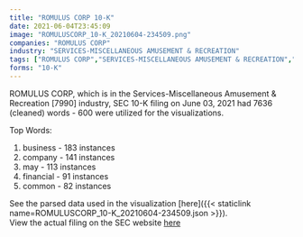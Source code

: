 ```yaml
---
title: "ROMULUS CORP 10-K"
date: 2021-06-04T23:45:09
image: "ROMULUSCORP_10-K_20210604-234509.png"
companies: "ROMULUS CORP"
industry: "SERVICES-MISCELLANEOUS AMUSEMENT & RECREATION"
tags: ["ROMULUS CORP","SERVICES-MISCELLANEOUS AMUSEMENT & RECREATION","06-03-2021","10-K"]
forms: "10-K"
---
```

ROMULUS CORP, which is in the Services-Miscellaneous Amusement & Recreation [7990] industry, SEC 10-K filing on June 03, 2021 had 7636 (cleaned) words - 600 were utilized for the visualizations.

Top Words:
1. business - 183 instances
2. company - 141 instances
3. may - 113 instances
4. financial - 91 instances
5. common - 82 instances


See the parsed data used in the visualization [here]({{< staticlink name=ROMULUSCORP_10-K_20210604-234509.json >}}).  
View the actual filing on the SEC website [here](https://www.sec.gov/Archives/edgar/data/1585149/0001829126-21-004752.txt)
